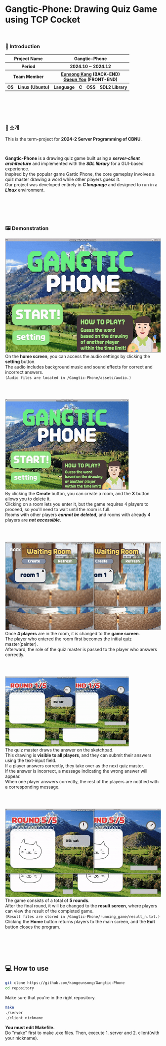 # Gangtic-Phone: Drawing Quiz Game using TCP Cocket

<br>

### 👋 Introduction

<table>
    <tr>
        <th colspan="2">Project Name</th>
        <th colspan="4">Gangtic-Phone</th>
    </tr>
    <tr>
        <th colspan="2">Period</th>
        <th colspan="4">2024.10 ~ 2024.12</th>
    </tr>
    <tr>
        <th colspan="2">Team Member</th>
        <th colspan="4"><a href="https://github.com/kangeunsong">Eunsong Kang</a> (BACK-END) <br><a href="https://github.com/gaeunYoo23">Gaeun Yoo</a> (FRONT-END)</th>
    </tr>
      <tr>
        <th>OS</th>
        <th>Linux (Ubuntu)</th>
        <th>Language</th>
        <th>C</th>
        <th>OSS</th>
        <th>SDL2 Library</th>
    </tr>
</table>

<br>
<br>
<br>
<br>

### 🎨 소개

This is the term-project for **2024-2 Server Programming of CBNU**.

<br>

**Gangtic-Phone** is a drawing quiz game built using a **_server-client architecture_** and implemented with the **_SDL library_** for a GUI-based experience.  
Inspired by the popular game Gartic Phone, the core gameplay involves a quiz master drawing a word while other players guess it.  
Our project was developed entirely in **_C language_** and designed to run in a **_Linux_** environment.

<br>
<br>
<br>
<br>

### 🖼️ Demonstration

![demonstration1 GIF](/readme/gif/home-setting.gif)  
On the **home screen**, you can access the audio settings by clicking the **setting** button.  
The audio includes background music and sound effects for correct and incorrect answers.  
`(Audio files are located in /Gangtic-Phone/assets/audio.)`

<br>
<br>

![demonstration2 GIF](/readme/gif/home-waiting.gif)  
By clicking the **Create** button, you can create a room, and the **X** button allows you to delete it.  
Clicking on a room lets you enter it, but the game requires 4 players to proceed, so you'll need to wait until the room is full.  
Rooms with other players **_cannot be deleted_**, and rooms with already 4 players are **_not accessible_**.

<br>
<br>

![demonstration3 GIF](/readme/gif/enter-game.gif)  
Once **4 players** are in the room, it is changed to the **game screen**.  
The player who entered the room first becomes the initial quiz master(painter).  
Afterward, the role of the quiz master is passed to the player who answers correctly.

<br>
<br>

![demonstration4 GIF](/readme/gif/game.gif)  
The quiz master draws the answer on the sketchpad.  
This drawing is **visible to all players**, and they can submit their answers using the text-input field.  
If a player answers correctly, they take over as the next quiz master.  
If the answer is incorrect, a message indicating the wrong answer will appear.  
When one player answers correctly, the rest of the players are notified with a corresponding message.

<br>
<br>

![demonstration5 GIF](/readme/gif/game-result.gif)  
The game consists of a total of **5 rounds**.  
After the final round, it will be changed to the **result screen**, where players can view the result of the completed game.  
`(Result files are stored in /Gangtic-Phone/running_game/result_n.txt.)`  
Clicking the **Home** button returns players to the main screen, and the **Exit** button closes the program.

<br>
<br>
<br>
<br>

## 💻 How to use

```bash
git clone https://github.com/kangeunsong/Gangtic-Phone
cd repository
```

Make sure that you're in the right repository.
<br>

```bash
make
./server
./client nickname
```

**You must edit Makefile.**  
Do "make" first to make .exe files. Then, execute 1. server and 2. client(with your nickname).
